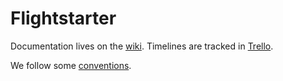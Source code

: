 # Flightstarter

Documentation lives on the [wiki](https://github.com/prateeksan/flightstarter/wiki). Timelines are tracked in [Trello](https://trello.com/b/UGVezERW/mainboard).

We follow some [conventions](https://github.com/prateeksan/flightstarter/wiki/Conventions).
